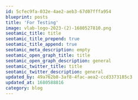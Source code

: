 ```yaml
---
id: 5cfec9fa-032e-4ae2-aeb3-67d07fffa954
blueprint: posts
title: 'For Testing'
image: vlab-logo-2023-(2)-1680527810.png
seotamic_title: title
seotamic_title_prepend: true
seotamic_title_append: true
seotamic_meta_description: empty
seotamic_open_graph_title: title
seotamic_open_graph_description: general
seotamic_twitter_title: title
seotamic_twitter_description: general
updated_by: 49a762b8-3af8-4fac-aea2-ccd3373185c3
updated_at: 1680588816
category: blog
---
```

